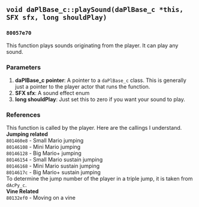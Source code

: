 ## `void daPlBase_c::playSound(daPlBase_c *this, SFX sfx, long shouldPlay)`
### `80057e70` 
This function plays sounds originating from the player. It can play any sound.
### Parameters
1. **daPlBase_c pointer**: A pointer to a `daPlBase_c` class. This is generally just a pointer to the player actor that runs the function.
2. **SFX sfx**: A sound effect enum
3. **long shouldPlay**: Just set this to zero if you want your sound to play.

### References
This function is called by the player. Here are the callings I understand.<br>
**Jumping related**<br>
`801460e8` - Small Mario jumping<br>
`80146108` - Mini Mario jumping<br>
`80146128` - Big Mario+ jumping<br>
`80146154` - Small Mario sustain jumping<br>
`80146168` - Mini Mario sustain jumping<br>
`8014617c` - Big Mario+ sustain jumping<br>
To determine the jump number of the player in a triple jump, it is taken from `dAcPy_c`.<br>
**Vine Related**<br>
`80132ef0` - Moving on a vine<br>
